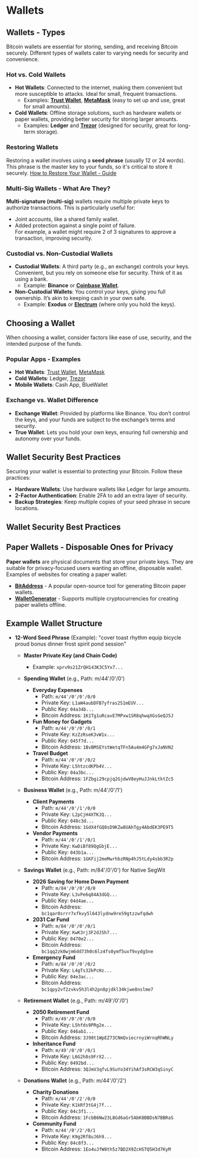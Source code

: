 
# Wallets

## Wallets - Types
Bitcoin wallets are essential for storing, sending, and receiving Bitcoin securely. Different types of wallets cater to varying needs for security and convenience.

### Hot vs. Cold Wallets
- **Hot Wallets**: Connected to the internet, making them convenient but more susceptible to attacks. Ideal for small, frequent transactions.
  <!-- ![Hot Wallet Example](https://www.investopedia.com/thmb/vsXcdchgpuySmPDAqJb9WUT6Bdc=/1500x0/filters:no_upscale():max_bytes(150000):strip_icc()/Hotwallet-vs-Coldwallet-d6d6bb8a8c8445d6bc56888e999a23e6.png) -->
  - Examples: **[Trust Wallet](https://trustwallet.com)**, **[MetaMask](https://metamask.io)** (easy to set up and use, great for small amounts).
- **Cold Wallets**: Offline storage solutions, such as hardware wallets or paper wallets, providing better security for storing larger amounts.
  <!-- ![Cold Wallet Example](https://www.investopedia.com/thmb/vwsf3MxSzrm0xECXcP7eZZ_yF7w=/1500x0/filters:no_upscale():max_bytes(150000):strip_icc()/cryptocoldstorage-fcd38cd6924748c9b689e86e67417072.png) -->
  - Examples: **Ledger** and **[Trezor](https://trezor.io)** (designed for security, great for long-term storage).


### Restoring Wallets
Restoring a wallet involves using a **seed phrase** (usually 12 or 24 words). This phrase is the master key to your funds, so it's critical to store it securely. 
[How to Restore Your Wallet - Guide](https://cointelegraph.com/learn/how-to-recover-a-crypto-wallet)

### Multi-Sig Wallets - What Are They?
**Multi-signature (multi-sig)** wallets require multiple private keys to authorize transactions. This is particularly useful for:
- Joint accounts, like a shared family wallet.
- Added protection against a single point of failure.  
For example, a wallet might require 2 of 3 signatures to approve a transaction, improving security.

### Custodial vs. Non-Custodial Wallets
- **Custodial Wallets**: A third party (e.g., an exchange) controls your keys. Convenient, but you rely on someone else for security. Think of it as using a bank.
  - Example: **Binance** or **[Coinbase Wallet](https://wallet.coinbase.com)**.
- **Non-Custodial Wallets**: You control your keys, giving you full ownership. It’s akin to keeping cash in your own safe.
  - Example: **Exodus** or **[Electrum](https://electrum.org)** (where only you hold the keys).

## Choosing a Wallet
When choosing a wallet, consider factors like ease of use, security, and the intended purpose of the funds.

### Popular Apps - Examples
- **Hot Wallets**: [Trust Wallet](https://trustwallet.com), [MetaMask](https://metamask.io)
- **Cold Wallets**: Ledger, [Trezor](https://trezor.io)
- **Mobile Wallets**: Cash App, BlueWallet

### Exchange vs. Wallet Difference
- **Exchange Wallet**: Provided by platforms like Binance. You don’t control the keys, and your funds are subject to the exchange’s terms and security.
- **True Wallet**: Lets you hold your own keys, ensuring full ownership and autonomy over your funds.

## Wallet Security Best Practices
Securing your wallet is essential to protecting your Bitcoin. Follow these practices:

- **Hardware Wallets**: Use hardware wallets like Ledger for large amounts.
- **2-Factor Authentication**: Enable 2FA to add an extra layer of security.
- **Backup Strategies**: Keep multiple copies of your seed phrase in secure locations.

## Wallet Security Best Practices

## Paper Wallets - Disposable Ones for Privacy
**Paper wallets** are physical documents that store your private keys. They are suitable for privacy-focused users wanting an offline, disposable wallet.  Examples of websites for creating a paper wallet:
  - **[BitAddress](https://www.bitaddress.org)** - A popular open-source tool for generating Bitcoin paper wallets.
  - **[WalletGenerator](https://www.walletgenerator.net)** - Supports multiple cryptocurrencies for creating paper wallets offline.

## Example Wallet Structure

- **12-Word Seed Phrase** (Example): "cover toast rhythm equip bicycle proud bonus dinner frost spirit pond session"
  - **Master Private Key (and Chain Code)**
    - Example: `xprv9s21ZrQH143K3C5Yx7...`

  - **Spending Wallet** (e.g., Path: m/44'/0'/0') 
    - **Everyday Expenses**
      - Path: `m/44'/0'/0'/0/0`
      - Private Key: `L1aW4aubDFB7yfras2S1mEUV...`
      - Public Key: `04a34b...`
      - Bitcoin Address: `1K1Tg1uRcavE7MPxw1SR8qhwqXGsGeQJ5J`
    - **Fun Money for Gadgets**
      - Path: `m/44'/0'/0'/0/1`
      - Private Key: `KzZzRseK3vW1x...`
      - Public Key: `045f7d...`
      - Bitcoin Address: `1BvBMSEYstWetqTFn5Au4m4GFg7xJaNVN2`
    - **Travel Budget**
      - Path: `m/44'/0'/0'/0/2`
      - Private Key: `L5htzcdKPb4V...`
      - Public Key: `04a3bc...`
      - Bitcoin Address: `1FZbgi29cpjq2GjdwV8eyHuJJnkLtktZc5`

  - **Business Wallet** (e.g., Path: m/44'/0'/1')
    - **Client Payments**
      - Path: `m/44'/0'/1'/0/0`
      - Private Key: `L2pCjH4XTKJQ...`
      - Public Key: `048c3d...`
      - Bitcoin Address: `1GdX4fGQ8sD9KZw8UAhTgy4AbdEK3PE9T5`
    - **Vendor Payments**
      - Path: `m/44'/0'/1'/0/1`
      - Private Key: `KwDiBf89QgGbjE...`
      - Public Key: `043b1a...`
      - Bitcoin Address: `1GKFij2meMwrhbzRNp4hJ5tLdy4sbb3R2p`

  - **Savings Wallet** (e.g., Path: m/84'/0'/0') for Native SegWit
    - **2026 Saving for Home Down Payment**
      - Path: `m/84'/0'/0'/0/0`
      - Private Key: `L3vPe6q84A3dGQ...`
      - Public Key: `04d4ae...`
      - Bitcoin Address: `bc1qar0srrr7xfkvy5l643lydnw9re59gtzzwfqdwh`
    - **2031 Car Fund**
      - Path: `m/84'/0'/0'/0/1`
      - Private Key: `KwK3rj3F2dJSh7...`
      - Public Key: `0470e2...`
      - Bitcoin Address: `bc1qq2zk0wjm6dd73h0c6lz4fs0ymf5uxf9xydg5ne`
    - **Emergency Fund**
      - Path: `m/84'/0'/0'/0/2`
      - Private Key: `L4gTs32kPcHz...`
      - Public Key: `04e3ac...`
      - Bitcoin Address: `bc1qpy2vf2zvkv5h3l4h2pn8pjdkl34kjwe8nslme7`

  - **Retirement Wallet** (e.g., Path: m/49'/0'/0')
    - **2050 Retirement Fund**
      - Path: `m/49'/0'/0'/0/0`
      - Private Key: `L5hfds9PRg2e...`
      - Public Key: `046ab1...`
      - Bitcoin Address: `3J98t1WpEZ73CNmQviecrnyiWrnqRhWNLy`
    - **Inheritance Fund**
      - Path: `m/49'/0'/0'/0/1`
      - Private Key: `L6G2h8s9FrX2...`
      - Public Key: `0492bd...`
      - Bitcoin Address: `3QJmV3qfvL9SuYo34YihAf3sRCW3qSinyC`

  - **Donations Wallet** (e.g., Path: m/44'/0'/2')
    - **Charity Donations**
      - Path: `m/44'/0'/2'/0/0`
      - Private Key: `K1kRf3tG4j7f...`
      - Public Key: `04c3f1...`
      - Bitcoin Address: `1FcbB6Nw23L8Gd6aGr5AbK8BBDsN7BBRaS`
    - **Community Fund**
      - Path: `m/44'/0'/2'/0/1`
      - Private Key: `K9g2Rf8uJ6h9...`
      - Public Key: `04c8f3...`
      - Bitcoin Address: `1Eo4uJfW8th5z7BD2X9ZcHSTQ5H3d7KyM`
